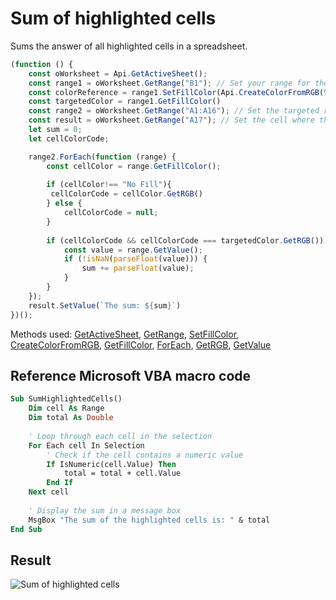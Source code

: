 # Sum of highlighted cells

Sums the answer of all highlighted cells in a spreadsheet.

<!-- This code snippet is shown in the screenshot. -->

<!-- eslint-skip -->

``` ts
(function () {
    const oWorksheet = Api.GetActiveSheet();
    const range1 = oWorksheet.GetRange("B1"); // Set your range for the color reference
    const colorReference = range1.SetFillColor(Api.CreateColorFromRGB(91, 155, 213)); // Set targeted background color. To use fill color from the existing range, comment this line out
    const targetedColor = range1.GetFillColor()
    const range2 = oWorksheet.GetRange("A1:A16"); // Set the targeted range in the spreadsheet
    const result = oWorksheet.GetRange("A17"); // Set the cell where the result will be displayed
    let sum = 0;
    let cellColorCode;

    range2.ForEach(function (range) {
        const cellColor = range.GetFillColor();
       
        if (cellColor!== "No Fill"){
         cellColorCode = cellColor.GetRGB() 
        } else {
            cellColorCode = null;
        }
        
        if (cellColorCode && cellColorCode === targetedColor.GetRGB()) {
            const value = range.GetValue();
            if (!isNaN(parseFloat(value))) {
                sum += parseFloat(value); 
            }
        }
    });
    result.SetValue(`The sum: ${sum}`)
})();
```

Methods used: [GetActiveSheet](../../../../office-api/usage-api/spreadsheet-api/Api/Methods/GetActiveSheet.md), [GetRange](../../../../office-api/usage-api/spreadsheet-api/ApiWorksheet/Methods/GetRange.md), [SetFillColor](../../../../office-api/usage-api/spreadsheet-api/ApiRange/Methods/SetFillColor.md), [CreateColorFromRGB](../../../../office-api/usage-api/spreadsheet-api/Api/Methods/CreateColorFromRGB.md), [GetFillColor](../../../../office-api/usage-api/spreadsheet-api/ApiRange/Methods/GetFillColor.md), [ForEach](../../../../office-api/usage-api/spreadsheet-api/ApiRange/Methods/ForEach.md), [GetRGB](../../../../office-api/usage-api/spreadsheet-api/ApiColor/Methods/GetRGB.md), [GetValue](../../../../office-api/usage-api/spreadsheet-api/ApiRange/Methods/GetValue.md)

## Reference Microsoft VBA macro code

``` vb
Sub SumHighlightedCells()
    Dim cell As Range
    Dim total As Double
    
    ' Loop through each cell in the selection
    For Each cell In Selection
        ' Check if the cell contains a numeric value
        If IsNumeric(cell.Value) Then
            total = total + cell.Value
        End If
    Next cell
    
    ' Display the sum in a message box
    MsgBox "The sum of the highlighted cells is: " & total
End Sub
```

## Result

![Sum of highlighted cells](/assets/images/plugins/sum-of-highlighted-cells.png)
